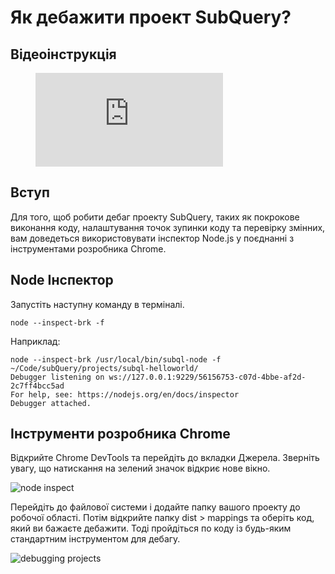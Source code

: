 # Як дебажити проект SubQuery?

## Відеоінструкція

<figure class="video_container">
  <iframe src="https://www.youtube.com/embed/6NlaO-YN2q4" frameborder="0" allowfullscreen="true"></iframe>
</figure>

## Вступ

Для того, щоб робити дебаг проекту SubQuery, таких як покрокове виконання коду, налаштування точок зупинки коду та перевірку змінних, вам доведеться використовувати інспектор Node.js у поєднанні з інструментами розробника Chrome.

## Node Інспектор

Запустіть наступну команду в терміналі.

```shell
node --inspect-brk -f
```

Наприклад:
```shell
node --inspect-brk /usr/local/bin/subql-node -f ~/Code/subQuery/projects/subql-helloworld/
Debugger listening on ws://127.0.0.1:9229/56156753-c07d-4bbe-af2d-2c7ff4bcc5ad
For help, see: https://nodejs.org/en/docs/inspector
Debugger attached.
```

## Інструменти розробника Chrome

Відкрийте Chrome DevTools та перейдіть до вкладки Джерела. Зверніть увагу, що натискання на зелений значок відкриє нове вікно.

![node inspect](/assets/img/node_inspect.png)

Перейдіть до файлової системи і додайте папку вашого проекту до робочої області. Потім відкрийте папку dist > mappings та оберіть код, який ви бажаєте дебажити. Тоді пройдіться по коду із будь-яким стандартним інструментом для дебагу.

![debugging projects](/assets/img/debugging_projects.png)
